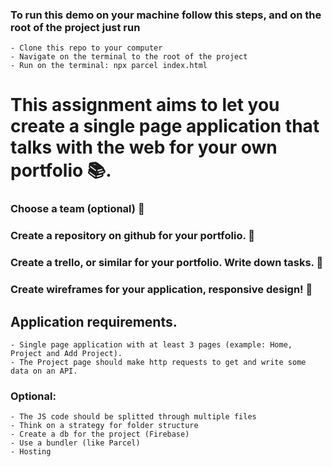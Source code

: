 ### To run this demo on your machine follow this steps, and on the root of the project just run

    - Clone this repo to your computer
    - Navigate on the terminal to the root of the project
    - Run on the terminal: npx parcel index.html

# This assignment aims to let you create a single page application that talks with the web for your own portfolio 📚.

### Choose a team (optional) 🙋

### Create a repository on github for your portfolio. 🐎

### Create a trello, or similar for your portfolio. Write down tasks. 🚜

### Create wireframes for your application, responsive design! 🚚

## Application requirements.

    - Single page application with at least 3 pages (example: Home, Project and Add Project).
    - The Project page should make http requests to get and write some data on an API.

### Optional:

    - The JS code should be splitted through multiple files
    - Think on a strategy for folder structure
    - Create a db for the project (Firebase)
    - Use a bundler (like Parcel)
    - Hosting
